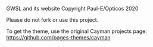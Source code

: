 GWSL and its website Copyright Paul-E/Opticos 2020

Please do not fork or use this project. 

To get the theme, use the original Cayman projects page: https://github.com/pages-themes/cayman

